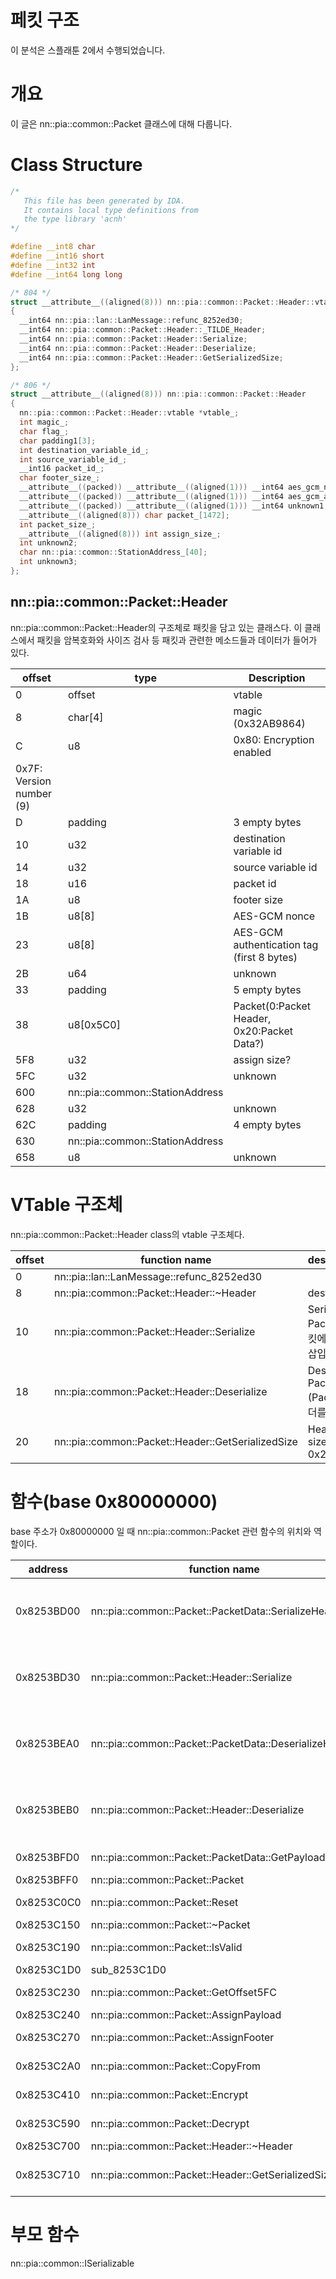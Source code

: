 # 페킷 구조

이 분석은 스플래툰 2에서 수행되었습니다.

# 개요

이 글은 nn::pia::common::Packet 클래스에 대해 다룹니다.

# Class Structure


```c
/*
   This file has been generated by IDA.
   It contains local type definitions from
   the type library 'acnh'
*/

#define __int8 char
#define __int16 short
#define __int32 int
#define __int64 long long

/* 804 */
struct __attribute__((aligned(8))) nn::pia::common::Packet::Header::vtable
{
  __int64 nn::pia::lan::LanMessage::refunc_8252ed30;
  __int64 nn::pia::common::Packet::Header::_TILDE_Header;
  __int64 nn::pia::common::Packet::Header::Serialize;
  __int64 nn::pia::common::Packet::Header::Deserialize;
  __int64 nn::pia::common::Packet::Header::GetSerializedSize;
};

/* 806 */
struct __attribute__((aligned(8))) nn::pia::common::Packet::Header
{
  nn::pia::common::Packet::Header::vtable *vtable_;
  int magic_;
  char flag_;
  char padding1[3];
  int destination_variable_id_;
  int source_variable_id_;
  __int16 packet_id_;
  char footer_size_;
  __attribute__((packed)) __attribute__((aligned(1))) __int64 aes_gcm_nonce_;
  __attribute__((packed)) __attribute__((aligned(1))) __int64 aes_gcm_authentication_tag_;
  __attribute__((packed)) __attribute__((aligned(1))) __int64 unknown1;
  __attribute__((aligned(8))) char packet_[1472];
  int packet_size_;
  __attribute__((aligned(8))) int assign_size_;
  int unknown2;
  char nn::pia::common::StationAddress_[40];
  int unknown3;
};
```

## nn::pia::common::Packet::Header

nn::pia::common::Packet::Header의 구조체로 패킷을 담고 있는 클래스다. 이 클래스에서 패킷을 암복호화와 사이즈 검사 등 패킷과 관련한 메소드들과 데이터가 들어가 있다.

| offset | type | Description |
| --- | --- | --- |
| 0 | offset | vtable |
| 8 | char[4] | magic (0x32AB9864) |
| C | u8 | 0x80: Encryption enabled
0x7F: Version number (9) |
| D | padding | 3 empty bytes |
| 10 | u32 | destination variable id |
| 14 | u32 | source variable id |
| 18 | u16 | packet id |
| 1A | u8 | footer size |
| 1B | u8[8] | AES-GCM nonce |
| 23 | u8[8] | AES-GCM authentication tag (first 8 bytes) |
| 2B | u64 | unknown |
| 33 | padding | 5 empty bytes |
| 38 | u8[0x5C0] | Packet(0:Packet Header, 0x20:Packet Data?) |
| 5F8 | u32 | assign size? |
| 5FC | u32 | unknown |
| 600 | nn::pia::common::StationAddress |  |
| 628 | u32 | unknown |
| 62C | padding | 4 empty bytes |
| 630 | nn::pia::common::StationAddress |  |
| 658 | u8 | unknown |

# VTable 구조체

nn::pia::common::Packet::Header class의 vtable 구조체다.

| offset | function name | description |
| --- | --- | --- |
| 0 | nn::pia::lan::LanMessage::refunc_8252ed30 |  |
| 8 | nn::pia::common::Packet::Header::~Header | destucture |
| 10 | nn::pia::common::Packet::Header::Serialize | Serialize Packet (패킷에 헤더를 삽입함) |
| 18 | nn::pia::common::Packet::Header::Deserialize | Deserialize Packet (Packet 헤더를 파싱함) |
| 20 | nn::pia::common::Packet::Header::GetSerializedSize | Header size(always 0x20) |

# 함수(base 0x80000000)

base 주소가 0x80000000 일 때 nn::pia::common::Packet 관련 함수의 위치와 역할이다.

| address | function name | description |
| --- | --- | --- |
| 0x8253BD00 | nn::pia::common::Packet::PacketData::SerializeHeader | Serialize Packet (Inserts header to a packet) |
| 0x8253BD30 | nn::pia::common::Packet::Header::Serialize | Serialize Packet (Inserts header to a packet) |
| 0x8253BEA0 | nn::pia::common::Packet::PacketData::DeserializeHeader | Deserialize Packet (Parses packet’s header) |
| 0x8253BEB0 | nn::pia::common::Packet::Header::Deserialize | Deserialize Packet (Parses packet’s header) |
| 0x8253BFD0 | nn::pia::common::Packet::PacketData::GetPayload | Get PacketData |
| 0x8253BFF0 | nn::pia::common::Packet::Packet | Consturture |
| 0x8253C0C0 | nn::pia::common::Packet::Reset | Reset Packet |
| 0x8253C150 | nn::pia::common::Packet::~Packet | Distucture |
| 0x8253C190 | nn::pia::common::Packet::IsValid | Is Packet Valid |
| 0x8253C1D0 | sub_8253C1D0 | unknown |
| 0x8253C230 | nn::pia::common::Packet::GetOffset5FC | Get Offset 5FC |
| 0x8253C240 | nn::pia::common::Packet::AssignPayload | Assign Size |
| 0x8253C270 | nn::pia::common::Packet::AssignFooter | Assign footer size |
| 0x8253C2A0 | nn::pia::common::Packet::CopyFrom | Copy from lvalue |
| 0x8253C410 | nn::pia::common::Packet::Encrypt | Encrypt Packet |
| 0x8253C590 | nn::pia::common::Packet::Decrypt | Decrypt Packet |
| 0x8253C700 | nn::pia::common::Packet::Header::~Header | Distructure |
| 0x8253C710 | nn::pia::common::Packet::Header::GetSerializedSize | Header size(always 0x20) |

# 부모 함수

nn::pia::common::ISerializable
